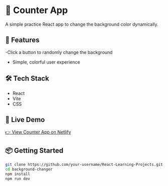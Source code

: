 # 🧮 Counter App

A simple practice React app to change the background color dynamically.

## 🚀 Features
-Click a button to randomly change the background
- Simple, colorful user experience


## 🛠️ Tech Stack
- React
- Vite
- CSS

## 🔗 Live Demo
[👉 View Counter App on Netlify](https://background-changer04.netlify.app/)

## 📦 Getting Started

```bash
git clone https://github.com/your-username/React-Learning-Projects.git
cd background-changer
npm install
npm run dev

